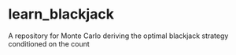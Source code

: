 # learn_blackjack
A repository for Monte Carlo deriving the optimal blackjack strategy conditioned on the count
